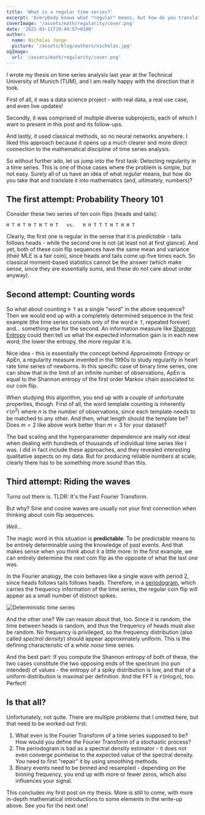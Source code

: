 ```yaml
---
title: 'What is a regular time series?'
excerpt: 'Everybody knows what "regular" means, but how do you translate your intuition into math?'
coverImage: '/assets/math/regularity/cover.png'
date: '2021-03-11T19:49:57+0100'
author:
  name: Nicholas Junge
  picture: '/assets/blog/authors/nicholas.jpg'
ogImage:
  url: '/assets/math/regularity/cover.png'
---
```


I wrote my thesis on time series analysis last year at the Technical University of Munich (TUM), and I am really happy with the direction that it took. 

First of all, it was a data science project - with real data, a real use case, and even live updates! 

Secondly, it was comprised of multiple diverse subprojects, each of which I want to present in this post and its follow-ups. 

And lastly, it used classical methods, so no neural networks anywhere. I liked this approach because it opens up a much clearer and more direct connection to the mathematical discipline of time series analysis.

So without further ado, let us jump into the first task: Detecting regularity in a time series. This is one of those cases where the problem is simple, but not easy. Surely all of us have an idea of what *regular* means, but how do you take that and translate it into mathematics (and, ultimately, numbers)?

## The first attempt: Probability Theory 101

Consider these two series of ten coin flips (heads and tails):
```
H T H T H T H T H T   vs.   H H T T T H T H H T
```
Clearly, the first one is regular in the sense that it is *predictable* - tails follows heads - while the second one is not (at least not at first glance). And yet, both of these coin flip sequences have the same mean and variance (their MLE is a fair coin), since heads and tails come up five times each. So classical moment-based statistics cannot be the answer (which make sense, since they are essentially sums, and these do not care about order anyway).

## Second attempt: Counting words

So what about counting `H T` as a single "word" in the above sequence? Then we would end up with a completely determined sequence in the first example (the time series consists only of the word `H T`, repeated forever) and... something else for the second. An information measure like [Shannon Entropy](https://en.wikipedia.org/wiki/Entropy_(information_theory)) could then tell us what the expected information gain is in each new word; the lower the entropy, the more regular it is.

Nice idea - this is essentially the concept behind *Approximate Entropy* or ApEn, a regularity measure invented in the 1990s to study regularity in heart rate time series of newborns. In this specific case of binary time series, one can show that in the limit of an infinite number of observations, ApEn is equal to the Shannon entropy of the first order Markov chain associated to our coin flip.

When studying this algorithm, you end up with a couple of unfortunate properties, though. First of all, the word template counting is inherently $\mathcal{O}(n^2)$ where $n$ is the number of observations, since each template needs to be matched to any other. And then, what length should the template be? Does $m = 2$ like above work better than $m = 3$ for your dataset?

The bad scaling and the hyperparameter dependence are really not ideal when dealing with hundreds of thousands of individual time series like I was. I did in fact include these approaches, and they revealed interesting qualitative aspects on my data. But for producing reliable numbers at scale, clearly there has to be something more sound than this.

## Third attempt: Riding the waves

Turns out there is. TLDR: It's the Fast Fourier Transform.

But why? Sine and cosine waves are usually not your first connection when thinking about coin flip sequences.

*Well...*

The magic word in this situation is **predictable**. To be predictable means to be entirely determinable using the knowledge of past events. And that makes sense when you think about it a little more: In the first example, we can entirely determine the next coin flip as the opposite of what the last one was.

In the Fourier analogy, the coin behaves like a single wave with period 2, since heads follows tails follows heads. Therefore, in a [periodogram](https://en.wikipedia.org/wiki/Periodogram), which carries the frequency information of the time series, the regular coin flip will appear as a small number of distinct spikes.

![Deterministic time series](/assets/math/regularity/deterministic_spectraldensity.png)

And the other one? We can reason about that, too. Since it is random, the time between heads is random, and thus the frequency of heads must also be random. No frequency is privileged, so the frequency distribution (also called *spectral density*) should appear approximately uniform. This is the defining characteristic of a *white noise* time series.

And the best part: If you compute the Shannon entropy of both of these, the two cases constitute the two opposing ends of the spectrum (no pun intended) of values - the entropy of a spiky distribution is low, and that of a uniform distribution is maximal per definition. And the FFT is $\mathcal{O}(n\log n)$, too. Perfect!

## Is that all?

Unfortunately, not quite. There are multiple problems that I omitted here, but that need to be worked out first:

1. What even is the Fourier Transform of a time series supposed to be? How would you define the Fourier Transform of a stochastic process?
2. The periodogram is bad as a spectral density estimator - it does not even converge pointwise to the expected value of the spectral density. You need to first "repair" it by using smoothing methods.
3. Binary events need to be binned and resampled - depending on the binning frequency, you end up with more or fewer zeros, which also influences your signal.

This concludes my first post on my thesis. More is still to come, with more in-depth mathematical introductions to some elements in the write-up above. See you for the next one!